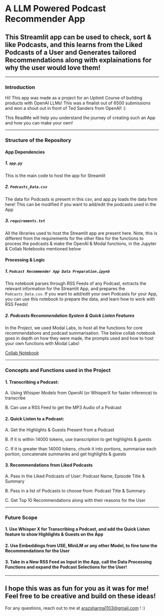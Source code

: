 # A LLM Powered Podcast Recommender App

## This Streamlit app can be used to check, sort & like Podcasts, and this learns from the Liked Podcasts of a User and Generates tailored Recommendations along with explainations for why the user would love them!

---

### Introduction
Hi! This app was made as a project for an Uplimit Course of building products with OpenAI LLMs! This was a finalist out of 6500 submissions and won a shout out in front of Ted Sanders from OpenAI! :)

This ReadMe will help you understand the journey of creating such an App and how you can make your own!

---

### Structure of the Repository

#### App Dependencies

##### 1. `app.py`
This is the main code to host the app for Streamlit

##### 2. `Podcasts_Data.csv`
The data for Podcasts is present in this csv, and app.py loads the data from here! This can be modified if you want to add/edit the podcasts used in the App

##### 3. `requirements.txt`
All the libraries used to host the Streamlit app are present here. Note, this is different from the requirements for the other files for the functions to process the podcasts & make the OpenAI & Modal functions, in the Jupyter & Collab Notebooks mentioned below

#### Processing & Logic

##### 1. `Podcast Recommender App Data Preparation.ipynb`
This notebook parses through RSS Feeds of any Podcast, extracts the relevant information for the Streamlit App, and prepares the `Podcasts_Data.csv`. If you want to add/edit your own Podcasts for your App, you can use this notebook to prepare the data, and learn how to work with RSS Feeds!

##### 2. Podcasts Recommendation System & Quick Listen Features
In the Project, we used Modal Labs, to host all the functions for core recommendations and podcast summarisation. The below collab notebook goes in depth  on how they were made, the prompts used and  how to host your own functions with Modal Labs!

[Collab Notebook](https://colab.research.google.com/drive/13FTZih92XYLncRNQJVD7LCKOrltsoia-?usp=sharing)

---

### Concepts and Functions used in the Project

#### 1.   Transcribing a Podcast:

  A. Using Whisper Models from OpenAI (or WhisperX for faster inference) to transcribe

  B. Can use a RSS Feed to get the MP3 Audio of a Podcast

#### 2.   Quick Listen to a Podcast:

  A. Get the Highlights & Guests Present from a Podcast

  B. If it is within 14000 tokens, use transcription to get highlights & guests

  C. If it is greater than 14000 tokens, chunk it into portions, summarise each portion, concatenate summaries and get highlights & guests 

#### 3. Recommendations from Liked Podcasts

  A. Pass in the Liked Podcasts of User: Podcast Name, Episode Title & Summary 

  B. Pass in a list of Podcasts to choose from: Podcast Title & Summary 
  
  C. Get Top 10 Recommendations along with their reasons for the User

--- 

### Future Scope

#### 1. Use Whisper X for Transcribing a Podcast, and add the Quick Listen feature to show Highlights & Guests on the App

#### 2. Use Embeddings from USE, MiniLM or any other Model, to fine tune the Recommendations for the User

#### 3. Take in a New RSS Feed as Input in the App, call the Data Processing Functions and expand the Podcast Selections for the User!

---

## I hope this was as fun for you as it was for me! Feel free to be creative and build on these ideas!

For any questions, reach out to me at arazsharma1103@gmail.com ! :)




